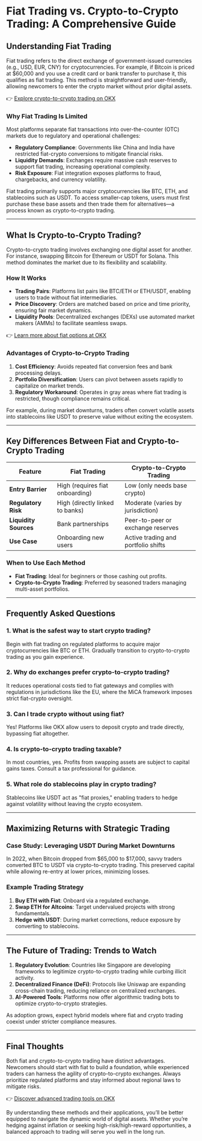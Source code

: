 # Fiat Trading vs. Crypto-to-Crypto Trading: A Comprehensive Guide  

## Understanding Fiat Trading  

Fiat trading refers to the direct exchange of government-issued currencies (e.g., USD, EUR, CNY) for cryptocurrencies. For example, if Bitcoin is priced at $60,000 and you use a credit card or bank transfer to purchase it, this qualifies as fiat trading. This method is straightforward and user-friendly, allowing newcomers to enter the crypto market without prior digital assets.  

👉 [Explore crypto-to-crypto trading on OKX](https://bit.ly/okx-bonus)  

### Why Fiat Trading Is Limited  
Most platforms separate fiat transactions into over-the-counter (OTC) markets due to regulatory and operational challenges:  
- **Regulatory Compliance**: Governments like China and India have restricted fiat-crypto conversions to mitigate financial risks.  
- **Liquidity Demands**: Exchanges require massive cash reserves to support fiat trading, increasing operational complexity.  
- **Risk Exposure**: Fiat integration exposes platforms to fraud, chargebacks, and currency volatility.  

Fiat trading primarily supports major cryptocurrencies like BTC, ETH, and stablecoins such as USDT. To access smaller-cap tokens, users must first purchase these base assets and then trade them for alternatives—a process known as crypto-to-crypto trading.  

---

## What Is Crypto-to-Crypto Trading?  

Crypto-to-crypto trading involves exchanging one digital asset for another. For instance, swapping Bitcoin for Ethereum or USDT for Solana. This method dominates the market due to its flexibility and scalability.  

### How It Works  
- **Trading Pairs**: Platforms list pairs like BTC/ETH or ETH/USDT, enabling users to trade without fiat intermediaries.  
- **Price Discovery**: Orders are matched based on price and time priority, ensuring fair market dynamics.  
- **Liquidity Pools**: Decentralized exchanges (DEXs) use automated market makers (AMMs) to facilitate seamless swaps.  

👉 [Learn more about fiat options at OKX](https://bit.ly/okx-bonus)  

### Advantages of Crypto-to-Crypto Trading  
1. **Cost Efficiency**: Avoids repeated fiat conversion fees and bank processing delays.  
2. **Portfolio Diversification**: Users can pivot between assets rapidly to capitalize on market trends.  
3. **Regulatory Workaround**: Operates in gray areas where fiat trading is restricted, though compliance remains critical.  

For example, during market downturns, traders often convert volatile assets into stablecoins like USDT to preserve value without exiting the ecosystem.  

---

## Key Differences Between Fiat and Crypto-to-Crypto Trading  

| Feature                | Fiat Trading                      | Crypto-to-Crypto Trading          |  
|------------------------|-----------------------------------|-----------------------------------|  
| **Entry Barrier**      | High (requires fiat onboarding)   | Low (only needs base crypto)      |  
| **Regulatory Risk**    | High (directly linked to banks)   | Moderate (varies by jurisdiction) |  
| **Liquidity Sources**  | Bank partnerships                 | Peer-to-peer or exchange reserves |  
| **Use Case**           | Onboarding new users              | Active trading and portfolio shifts |  

### When to Use Each Method  
- **Fiat Trading**: Ideal for beginners or those cashing out profits.  
- **Crypto-to-Crypto Trading**: Preferred by seasoned traders managing multi-asset portfolios.  

---

## Frequently Asked Questions  

### 1. **What is the safest way to start crypto trading?**  
Begin with fiat trading on regulated platforms to acquire major cryptocurrencies like BTC or ETH. Gradually transition to crypto-to-crypto trading as you gain experience.  

### 2. **Why do exchanges prefer crypto-to-crypto trading?**  
It reduces operational costs tied to fiat gateways and complies with regulations in jurisdictions like the EU, where the MiCA framework imposes strict fiat-crypto oversight.  

### 3. **Can I trade crypto without using fiat?**  
Yes! Platforms like OKX allow users to deposit crypto and trade directly, bypassing fiat altogether.  

### 4. **Is crypto-to-crypto trading taxable?**  
In most countries, yes. Profits from swapping assets are subject to capital gains taxes. Consult a tax professional for guidance.  

### 5. **What role do stablecoins play in crypto trading?**  
Stablecoins like USDT act as "fiat proxies," enabling traders to hedge against volatility without leaving the crypto ecosystem.  

---

## Maximizing Returns with Strategic Trading  

### Case Study: Leveraging USDT During Market Downturns  
In 2022, when Bitcoin dropped from $65,000 to $17,000, savvy traders converted BTC to USDT via crypto-to-crypto trading. This preserved capital while allowing re-entry at lower prices, minimizing losses.  

### Example Trading Strategy  
1. **Buy ETH with Fiat**: Onboard via a regulated exchange.  
2. **Swap ETH for Altcoins**: Target undervalued projects with strong fundamentals.  
3. **Hedge with USDT**: During market corrections, reduce exposure by converting to stablecoins.  

---

## The Future of Trading: Trends to Watch  

1. **Regulatory Evolution**: Countries like Singapore are developing frameworks to legitimize crypto-to-crypto trading while curbing illicit activity.  
2. **Decentralized Finance (DeFi)**: Protocols like Uniswap are expanding cross-chain trading, reducing reliance on centralized exchanges.  
3. **AI-Powered Tools**: Platforms now offer algorithmic trading bots to optimize crypto-to-crypto strategies.  

As adoption grows, expect hybrid models where fiat and crypto trading coexist under stricter compliance measures.  

---

## Final Thoughts  

Both fiat and crypto-to-crypto trading have distinct advantages. Newcomers should start with fiat to build a foundation, while experienced traders can harness the agility of crypto-to-crypto exchanges. Always prioritize regulated platforms and stay informed about regional laws to mitigate risks.  

👉 [Discover advanced trading tools on OKX](https://bit.ly/okx-bonus)  

By understanding these methods and their applications, you’ll be better equipped to navigate the dynamic world of digital assets. Whether you’re hedging against inflation or seeking high-risk/high-reward opportunities, a balanced approach to trading will serve you well in the long run.